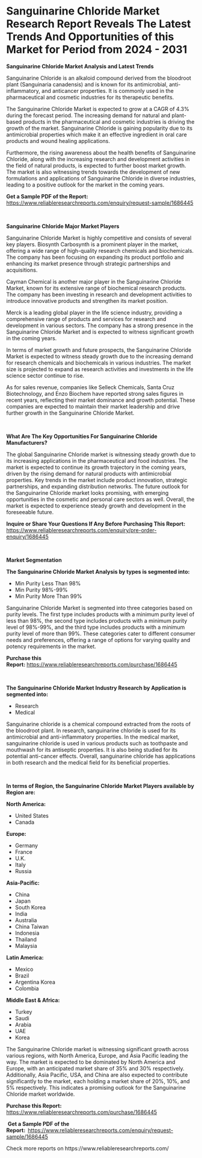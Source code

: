 <p><h1>Sanguinarine Chloride Market Research Report Reveals The Latest Trends And Opportunities of this Market for Period from 2024 - 2031</h1></p><p><strong>Sanguinarine Chloride Market Analysis and Latest Trends</strong></p>
<p><p>Sanguinarine Chloride is an alkaloid compound derived from the bloodroot plant (Sanguinaria canadensis) and is known for its antimicrobial, anti-inflammatory, and anticancer properties. It is commonly used in the pharmaceutical and cosmetic industries for its therapeutic benefits.</p><p>The Sanguinarine Chloride Market is expected to grow at a CAGR of 4.3% during the forecast period. The increasing demand for natural and plant-based products in the pharmaceutical and cosmetic industries is driving the growth of the market. Sanguinarine Chloride is gaining popularity due to its antimicrobial properties which make it an effective ingredient in oral care products and wound healing applications.</p><p>Furthermore, the rising awareness about the health benefits of Sanguinarine Chloride, along with the increasing research and development activities in the field of natural products, is expected to further boost market growth. The market is also witnessing trends towards the development of new formulations and applications of Sanguinarine Chloride in diverse industries, leading to a positive outlook for the market in the coming years.</p></p>
<p><strong>Get a Sample PDF of the Report:&nbsp;</strong> <a href="https://www.reliableresearchreports.com/enquiry/request-sample/1686445">https://www.reliableresearchreports.com/enquiry/request-sample/1686445</a></p>
<p>&nbsp;</p>
<p><strong>Sanguinarine Chloride Major Market Players</strong></p>
<p><p>Sanguinarine Chloride Market is highly competitive and consists of several key players. Biosynth Carbosynth is a prominent player in the market, offering a wide range of high-quality research chemicals and biochemicals. The company has been focusing on expanding its product portfolio and enhancing its market presence through strategic partnerships and acquisitions.</p><p>Cayman Chemical is another major player in the Sanguinarine Chloride Market, known for its extensive range of biochemical research products. The company has been investing in research and development activities to introduce innovative products and strengthen its market position.</p><p>Merck is a leading global player in the life science industry, providing a comprehensive range of products and services for research and development in various sectors. The company has a strong presence in the Sanguinarine Chloride Market and is expected to witness significant growth in the coming years.</p><p>In terms of market growth and future prospects, the Sanguinarine Chloride Market is expected to witness steady growth due to the increasing demand for research chemicals and biochemicals in various industries. The market size is projected to expand as research activities and investments in the life science sector continue to rise.</p><p>As for sales revenue, companies like Selleck Chemicals, Santa Cruz Biotechnology, and Enzo Biochem have reported strong sales figures in recent years, reflecting their market dominance and growth potential. These companies are expected to maintain their market leadership and drive further growth in the Sanguinarine Chloride Market.</p></p>
<p>&nbsp;</p>
<p><strong>What Are The Key Opportunities For Sanguinarine Chloride Manufacturers?</strong></p>
<p><p>The global Sanguinarine Chloride market is witnessing steady growth due to its increasing applications in the pharmaceutical and food industries. The market is expected to continue its growth trajectory in the coming years, driven by the rising demand for natural products with antimicrobial properties. Key trends in the market include product innovation, strategic partnerships, and expanding distribution networks. The future outlook for the Sanguinarine Chloride market looks promising, with emerging opportunities in the cosmetic and personal care sectors as well. Overall, the market is expected to experience steady growth and development in the foreseeable future.</p></p>
<p><strong>Inquire or Share Your Questions If Any Before Purchasing This Report:</strong> <a href="https://www.reliableresearchreports.com/enquiry/pre-order-enquiry/1686445">https://www.reliableresearchreports.com/enquiry/pre-order-enquiry/1686445</a></p>
<p>&nbsp;</p>
<p><strong>Market Segmentation</strong></p>
<p><strong>The Sanguinarine Chloride Market Analysis by types is segmented into:</strong></p>
<p><ul><li>Min Purity Less Than 98%</li><li>Min Purity 98%-99%</li><li>Min Purity More Than 99%</li></ul></p>
<p><p>Sanguinarine Chloride Market is segmented into three categories based on purity levels. The first type includes products with a minimum purity level of less than 98%, the second type includes products with a minimum purity level of 98%-99%, and the third type includes products with a minimum purity level of more than 99%. These categories cater to different consumer needs and preferences, offering a range of options for varying quality and potency requirements in the market.</p></p>
<p><strong>Purchase this Report:&nbsp;</strong><a href="https://www.reliableresearchreports.com/purchase/1686445">https://www.reliableresearchreports.com/purchase/1686445</a></p>
<p>&nbsp;</p>
<p><strong>The Sanguinarine Chloride Market Industry Research by Application is segmented into:</strong></p>
<p><ul><li>Research</li><li>Medical</li></ul></p>
<p><p>Sanguinarine chloride is a chemical compound extracted from the roots of the bloodroot plant. In research, sanguinarine chloride is used for its antimicrobial and anti-inflammatory properties. In the medical market, sanguinarine chloride is used in various products such as toothpaste and mouthwash for its antiseptic properties. It is also being studied for its potential anti-cancer effects. Overall, sanguinarine chloride has applications in both research and the medical field for its beneficial properties.</p></p>
<p>&nbsp;</p>
<p><strong>In terms of Region, the Sanguinarine Chloride Market Players available by Region are:</strong></p>
<p>
    <p> <strong> North America: </strong>
        <ul>
            <li>United States</li>
            <li>Canada</li>
        </ul>
        </p> 
    <p> <strong> Europe: </strong>
        <ul>
            <li>Germany</li>
            <li>France</li>
            <li>U.K.</li>
            <li>Italy</li>
            <li>Russia</li>
        </ul>
        </p> 
    <p> <strong> Asia-Pacific: </strong>
        <ul>
            <li>China</li>
            <li>Japan</li>
            <li>South Korea</li>
            <li>India</li>
            <li>Australia</li>
            <li>China Taiwan</li>
            <li>Indonesia</li>
            <li>Thailand</li>
            <li>Malaysia</li>
        </ul>
        </p> 
    <p> <strong> Latin America: </strong>
        <ul>
            <li>Mexico</li>
            <li>Brazil</li>
            <li>Argentina Korea</li>
            <li>Colombia</li>
        </ul>
        </p> 
    <p> <strong> Middle East & Africa: </strong>
        <ul>
            <li>Turkey</li>
            <li>Saudi</li>
            <li>Arabia</li>
            <li>UAE</li>
            <li>Korea</li>
        </ul>
    </p>
    </p>
<p><p>The Sanguinarine Chloride market is witnessing significant growth across various regions, with North America, Europe, and Asia Pacific leading the way. The market is expected to be dominated by North America and Europe, with an anticipated market share of 35% and 30% respectively. Additionally, Asia Pacific, USA, and China are also expected to contribute significantly to the market, each holding a market share of 20%, 10%, and 5% respectively. This indicates a promising outlook for the Sanguinarine Chloride market worldwide.</p></p>
<p><strong>Purchase this Report: </strong><a href="https://www.reliableresearchreports.com/purchase/1686445">https://www.reliableresearchreports.com/purchase/1686445</a></p>
<p>&nbsp;<strong>Get a Sample PDF of the Report:&nbsp;&nbsp;</strong><a href="https://www.reliableresearchreports.com/enquiry/request-sample/1686445">https://www.reliableresearchreports.com/enquiry/request-sample/1686445</a></p>
<p><strong></strong></p>
<p>Check more reports on https://www.reliableresearchreports.com/</p>